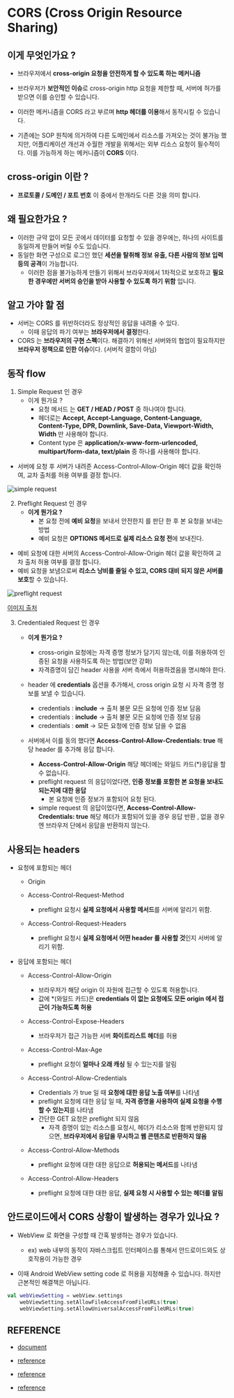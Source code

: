# CORS (Cross Origin Resource Sharing)

## 이게 무엇인가요 ? 
- 브라우저에서 **cross-origin 요청을 안전하게 할 수 있도록 하는 메커니즘**

- 브라우저가 **보안적인 이슈**로 cross-origin http 요청을 제한할 때, 서버에 허가를 받으면 이를 승인할 수 있습니다.

- 이러한 메커니즘을 CORS 라고 부르며 **http 헤더를 이용**해서 동작시킬 수 있습니다.

- 기존에는 SOP 원칙에 의거하여 다른 도메인에서 리소스를 가져오는 것이 불가능 했지만, 어플리케이션 개선과 수월한 개발을 위해서는 외부 리소스 요청이 필수적이다. 
  이를 가능하게 하는 메커니즘이 **CORS** 이다.
  
## cross-origin 이란 ? 
- **프로토콜 / 도메인 / 포트 번호** 이 중에서 한개라도 다른 것을 의미 합니다.

## 왜 필요한가요 ? 
- 이러한 규약 없이 모든 곳에서 데이터를 요청할 수 있을 경우에는, 하나의 사이트를 동일하게 만들어 버릴 수도 있습니다.
- 동일한 화면 구성으로 로그인 했던 **세션을 탈취해 정보 유출, 다른 사람의 정보 입력 등의 공격**이 가능합니다.
    - 이러한 점을 불가능하게 만들기 위해서 브라우저에서 1차적으로 보호하고 **필요한 경우에만 서버의 승인을 받아 사용할 수 있도록 하기 위함** 입니다.

## 알고 가야 할 점
- 서버는 CORS 를 위반하더라도 정상적인 응답을 내려줄 수 있다. 
    - 이때 응답의 파기 여부는 **브라우저에서 결정**한다.
- CORS 는 **브라우저의 구현 스펙**이다. 해결하기 위해선 서버와의 협업이 필요하지만 **브라우저 정책으로 인한 이슈**이다. (서버적 결함이 아님)

## 동작 flow

1. Simple Request 인 경우
    - 이게 뭔가요 ? 
        - 요청 메서드 는 **GET / HEAD / POST** 중 하나여야 합니다.
        - 헤더로는 **Accept, Accept-Language, Content-Language, Content-Type, DPR, Downlink, Save-Data, Viewport-Width, Width** 만 사용해야 합니다.
        - Content type 은 **application/x-www-form-urlencoded, multipart/form-data, text/plain** 중 하나를 사용해야 합니다.

- 서버에 요청 후 서버가 내려준 Access-Control-Allow-Origin 헤더 값을 확인하여, 교차 출처를 허용 여부를 결정 합니다.

![simple request](https://user-images.githubusercontent.com/49216939/179394813-2d7f474f-d7f0-4e91-aac1-22894c9a27e1.png)

2. Preflight Request 인 경우
    - **이게 뭔가요 ?**
        - 본 요청 전에 **예비 요청**을 보내서 안전한지 를 판단 한 후 본 요청을 보내는 방법
        - 예비 요청은 **OPTIONS 메서드로 실제 리소스 요청 전**에 보내진다.
   
- 예비 요청에 대한 서버의 Access-Control-Allow-Origin 헤더 값을 확인하여 교차 출처 허용 여부를 결정 합니다.
- 예비 요청을 보냄으로써 **리소스 낭비를 줄일 수 있고, CORS 대비 되지 않은 서버를 보호**할 수 있습니다.

![preflight request](https://user-images.githubusercontent.com/49216939/179394800-0fcb88a6-f702-4a29-a5c7-297cca1f3c82.png)

[이미지 출처](https://velog.io/@hyejeong/CORS-%EB%8F%99%EC%9E%91-%EB%B0%A9%EC%8B%9D)

3. Credentialed Request 인 경우
     - **이게 뭔가요 ?**
          - cross-origin 요청에는 자격 증명 정보가 담기지 않는데, 이를 허용하여 인증된 요청을 사용하도록 하는 방법(보안 강화)
          - 자격증명이 담긴 header 사용을 서버 측에서 허용하겠음을 명시해야 한다.
     - header 에 **credentials** 옵션을 추가해서, cross origin 요청 시 자격 증명 정보를 보낼 수 있습니다.
        - credentials : **include** -> 출처 불문 모든 요청에 인증 정보 담음
        - credentials : **include** -> 출처 불문 모든 요청에 인증 정보 담음
        - credentials : **omit** -> 모든 요청에 인증 정보 담을 수 없음
     
    - 서버에서 이를 동의 했다면  **Access-Control-Allow-Credentials: true** 해당 header 를 추가해 응답 합니다.
        - **Access-Control-Allow-Origin** 해당 헤더에는 와일드 카드(*)응답을 할 수 없습니다.
        - preflight request 의 응답이었다면, **인증 정보를 포함한 본 요청을 보내도 되는지에 대한 응답**
            - 본 요청에 인증 정보가 포함되어 요청 된다.
        - simple request 의 응답이었다면, **Access-Control-Allow-Credentials: true** 해당 헤더가 포함되어 있을 경우 응답 반환 , 없을 경우엔 브라우저 단에서 응답을 반환하지 않는다.


## 사용되는 headers
- 요청에 포함되는 헤더
    - Origin
   
    - Access-Control-Request-Method
        - preflight 요청시 **실제 요청에서 사용할 메서드**를 서버에 알리기 위함.
   
    - Access-Control-Request-Headers
        - preflight 요청시 **실제 요청에서 어떤 header 를 사용할 것**인지 서버에 알리기 위함.

- 응답에 포함되는 헤더
    -  Access-Control-Allow-Origin
        - 브라우저가 해당 origin 이 자원에 접근할 수 있도록 허용합니다. 
        - 값에 *(와일드 카드)은 **credentials 이 없는 요청에도 모든 origin 에서 접근이 가능하도록 허용**
    
    - Access-Control-Expose-Headers 
        - 브라우저가 접근 가능한 서버 **화이트리스트 헤더**를 허용
    
    - Access-Control-Max-Age 
        - preflight 요청이 **얼마나 오래 캐싱** 될 수 있는지를 알림 
    
    - Access-Control-Allow-Credentials
       - Credentials 가 true 일 때 **요청에 대한 응답 노출 여부**를 나타냄
       - preflight 요청에 대한 응답 일 때, **자격 증명을 사용하여 실제 요청을 수행할 수 있는지**를 나타냄
       - 간단한 GET 요청은 preflight 되지 않음
            - 자격 증명이 있는 리소스를 요청시, 헤더가 리소스와 함께 반환되지 않으면, **브라우저에서 응답을 무시하고 웹 콘텐츠로 반환하지 않음**
    
    - Access-Control-Allow-Methods
        - preflight 요청에 대한 대한 응답으로 **허용되는 메서드**를 나타냄
   
    - Access-Control-Allow-Headers 
        - preflight 요청에 대한 대한 응답, **실제 요청 시 사용할 수 있는 헤더를 알림**

## 안드로이드에서 CORS 상황이 발생하는 경우가 있나요 ? 
- WebView 로 화면을 구성할 때 간혹 발생하는 경우가 있습니다.
    - ex) web 내부의 동작이 자바스크립트 인터페이스를 통해서 안드로이드와도 상호작용이 가능한 경우

- 이때 Android WebView setting code 로 허용을 지정해줄 수 있습니다. 하지만 근본적인 해결책은 아닙니다.

```kotlin
val webViewSetting = webView.settings
    webViewSetting.setAllowFileAccessFromFileURLs(true)
    webViewSetting.setAllowUniversalAccessFromFileURLs(true)
```

## REFERENCE
- [document](https://developer.mozilla.org/en-US/docs/Web/HTTP/CORS#preflighted_requests)

- [reference](https://kamang-it.tistory.com/602)

- [reference](https://inpa.tistory.com/entry/WEB-%F0%9F%93%9A-CORS-%F0%9F%92%AF-%EC%A0%95%EB%A6%AC-%ED%95%B4%EA%B2%B0-%EB%B0%A9%EB%B2%95-%F0%9F%91%8F)

- [reference](https://evan-moon.github.io/2020/05/21/about-cors/)

